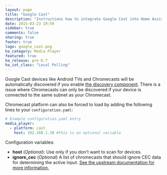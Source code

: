 ```yaml
---
layout: page
title: "Google Cast"
description: "Instructions how to integrate Google Cast into Home Assistant."
date: 2015-03-23 19:59
sidebar: true
comments: false
sharing: true
footer: true
logo: google_cast.png
ha_category: Media Player
featured: true
ha_release: pre 0.7
ha_iot_class: "Local Polling"
---
```



Google Cast devices like Android TVs and Chromecasts will be automatically discovered if you enable [the discovery component]({{site_root}}/components/discovery/). There is a issue where Chromecasts can only be discovered if your device is connected to the same subnet as your Chromecast.

Chromecast platform can also be forced to load by adding the following lines to your `configuration.yaml`:

```yaml
# Example configuration.yaml entry
media_player:
  - platform: cast
    host: 192.168.1.10 #this is an optional variable
```

Configuration variables:

- **host** (*Optional*): Use only if you don't want to scan for devices.
- **ignore_cec** (*Optional*) A list of chromecasts that should ignore CEC data for determining the active input. [See the upstream documentation for more information.](https://github.com/balloob/pychromecast#ignoring-cec-data)
